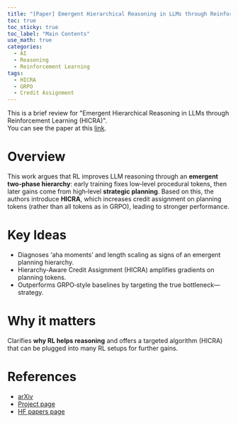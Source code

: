 ```yaml
---
title: "[Paper] Emergent Hierarchical Reasoning in LLMs through Reinforcement Learning (HICRA)"
toc: true
toc_sticky: true
toc_label: "Main Contents"
use_math: true
categories:
  - AI
  - Reasoning
  - Reinforcement Learning
tags:
  - HICRA
  - GRPO
  - Credit Assignment
---
```


This is a brief review for "Emergent Hierarchical Reasoning in LLMs through Reinforcement Learning (HICRA)".  
You can see the paper at this [link](https://arxiv.org/abs/2509.03646).

# Overview

This work argues that RL improves LLM reasoning through an **emergent two‑phase hierarchy**: early training fixes low‑level procedural tokens, then later gains come from high‑level **strategic planning**. Based on this, the authors introduce **HICRA**, which increases credit assignment on planning tokens (rather than all tokens as in GRPO), leading to stronger performance.

# Key Ideas

- Diagnoses ‘aha moments’ and length scaling as signs of an emergent planning hierarchy.
- Hierarchy‑Aware Credit Assignment (HICRA) amplifies gradients on planning tokens.
- Outperforms GRPO‑style baselines by targeting the true bottleneck—strategy.

# Why it matters

Clarifies **why RL helps reasoning** and offers a targeted algorithm (HICRA) that can be plugged into many RL setups for further gains.

# References

- [arXiv](https://arxiv.org/abs/2509.03646)
- [Project page](https://tiger-ai-lab.github.io/Hierarchical-Reasoner/)
- [HF papers page](https://huggingface.co/papers/2509.03646)
